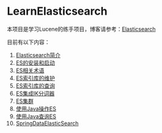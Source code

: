 # LearnElasticsearch

本项目是学习Lucene的练手项目，博客请参考：[Elasticsearch ](https://www.peterjxl.com/Java-Framework/Elasticsearch/)

目前有以下内容：

1. [Elasticsearch简介 ](https://www.peterjxl.com/Elasticsearch/0-Introduction/)
2. [ES的安装和启动 ](https://www.peterjxl.com/Elasticsearch/10-Installation-and-startup/)
3. [ES相关术语 ](https://www.peterjxl.com/Elasticsearch/20-ES-related-terms/)
4. [ES索引库的维护 ](https://www.peterjxl.com/Elasticsearch/30-ES-index-maintenance/)
5. [ES索引库的查询 ](https://www.peterjxl.com/Elasticsearch/35-ES-index-query/)
6. [ES集成IK分词器 ](https://www.peterjxl.com/Elasticsearch/40-ES-integrated-IK-word-segmentation/)
7. [ES集群 ](https://www.peterjxl.com/Elasticsearch/50-ES-cluster/)
8. [使用Java操作ES ](https://www.peterjxl.com/Elasticsearch/60-ES-operate-by-Java/)
9. [使用Java查询ES ](https://www.peterjxl.com/Elasticsearch/70-ES-query-by-Java/)
10. [SpringDataElasticSearch ](https://www.peterjxl.com/Elasticsearch/80-SpringDataElasticSearch/)



